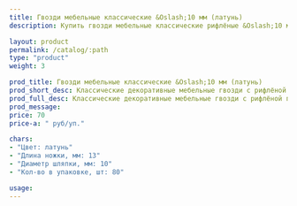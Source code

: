 ```yaml
---
title: Гвозди мебельные классические &Oslash;10 мм (латунь)
description: Купить гвозди мебельные классические рифлёные &Oslash;10 мм (латунь) в розницу с доставкой по Москве.

layout: product
permalink: /catalog/:path
type: "product"
weight: 3

prod_title: Гвозди мебельные классические &Oslash;10 мм (латунь)
prod_short_desc: Классические декоративные мебельные гвозди с рифлёной поверхностью. Цвет - латунь.
prod_full_desc: Классические декоративные мебельные гвозди с рифлёной поверхностью. Цвет - латунь.
prod_message:
price: 70
price-a: " руб/уп."

chars:
- "Цвет: латунь"
- "Длина ножки, мм: 13"
- "Диаметр шляпки, мм: 10"
- "Кол-во в упаковке, шт: 80"

usage:
---
```


